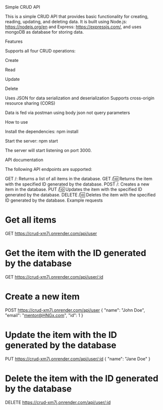 Simple CRUD API

This is a simple CRUD API that provides basic functionality for creating, reading, updating, and deleting data. It is built using Node.js: https://nodejs.org/en and Express: https://expressjs.com/, and uses mongoDB as database for storing data.

Features

Supports all four CRUD operations:

Create

Read

Update

Delete


Uses JSON for data serialization and deserialization
Supports cross-origin resource sharing (CORS)

Data is fed via postman using body json not query parameters

How to use

Install the dependencies:
npm install


Start the server:
npm start


The server will start listening on port 3000.

API documentation

The following API endpoints are supported:

GET /: Returns a list of all items in the database.
GET /:id: Returns the item with the specified ID generated by the database.
POST /: Creates a new item in the database.
PUT /:id: Updates the item with the specified ID generated by the database.
DELETE /:id: Deletes the item with the specified ID generated by the database.
Example requests

# Get all items
GET https://crud-xm7j.onrender.com/api/user

# Get the item with the ID generated by the database
GET https://crud-xm7j.onrender.com/api/user/:id

# Create a new item
POST https://crud-xm7j.onrender.com/api/user
{
  "name": "John Doe",
  "email": "mentor@HNGx.com",
  "id": 1
}

# Update the item with the ID generated by the database
PUT https://crud-xm7j.onrender.com/api/user/:id
{
  "name": "Jane Doe"
}

# Delete the item with the ID generated by the database
DELETE https://crud-xm7j.onrender.com/api/user/:id
